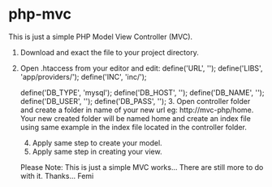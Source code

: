 # php-mvc
This is just a simple PHP Model View Controller (MVC).

1. Download and exact the file to your project directory.

2. Open .htaccess from your editor and edit:
    define('URL', '');
    define('LIBS', 'app/providers/');
    define('INC', 'inc/');

    define('DB_TYPE', 'mysql');
    define('DB_HOST', '');
    define('DB_NAME', '');
    define('DB_USER', '');
    define('DB_PASS', '');
    3. Open controller folder and create a folder in name of your new url eg: http://mvc-php/home. Your new created folder will be named home and create an index file using same example in the index file located in the controller folder. 
    
    4. Apply same step to create your model.
    5. Apply same step in creating your view.
    
    Please Note: This is just a simple MVC works... There are still more to do with it.
    Thanks... Femi


